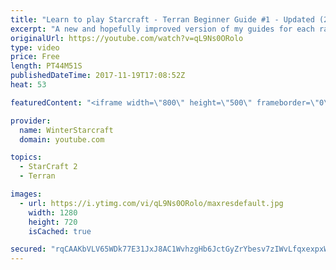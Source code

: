 ```yaml
---
title: "Learn to play Starcraft - Terran Beginner Guide #1 - Updated (2017 LOTV)"
excerpt: "A new and hopefully improved version of my guides for each race where I go over as many basics as possible while doing it live :)  I strongly believe that a super structured guide style is not very helpful compared to watching/playing the game actively.  Feedback is greatly appreciated. -- Watch live"
originalUrl: https://youtube.com/watch?v=qL9Ns0ORolo
type: video
price: Free
length: PT44M51S
publishedDateTime: 2017-11-19T17:08:52Z
heat: 53

featuredContent: "<iframe width=\"800\" height=\"500\" frameborder=\"0\" src=\"https://www.youtube.com/embed/qL9Ns0ORolo\" allow=\"accelerometer; autoplay; encrypted-media; gyroscope; picture-in-picture\" allowfullscreen></iframe>"

provider:
  name: WinterStarcraft
  domain: youtube.com

topics:
  - StarCraft 2
  - Terran

images:
  - url: https://i.ytimg.com/vi/qL9Ns0ORolo/maxresdefault.jpg
    width: 1280
    height: 720
    isCached: true

secured: "rqCAAKbVLV65WDk77E31JxJ8AC1WvhzgHb6JctGyZrYbesv7zIWvLfqxexpxWWnUctDzeWhXuyagwb975TRTbUCWCnX1Y03Y/rqFir6dNHWbt6IxrVMjLcMHr0FQmpbYyBwePsrB7t6PRmCHi0xGQDqhV9reaZDjY74X+RQGb8lGcrmdLeojRzPH8saSIyM7NgmDWz0QAIbOiuLhGMWsUPY9cAy23dlCZNdeTiFs6wBunyAmpGBxy+rpUBepyeHD1M7WmKOIJYNo1xqjIXZA+js7AxhZkfst6YYOUYrMEyIKyxWi1bqrbPrU4BhuHjMsOK04xqUcfiClU6qb6J0SiVjNswdGcE4BQOZdptPc0d0B+MGLMvPWw8lTrXOgEsMO4kAqbASVEW3QE7ruKgpgJeu0l8c2YtjcUSEMdUsIR95IwRCFmppN0d2DITr4L/ck;ig5R8BC10kkAd0XB29++OQ=="
---
```


